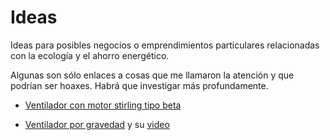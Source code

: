 # Ideas

Ideas para posibles negocios o emprendimientos particulares relacionadas con la ecología y el ahorro energético.

Algunas son sólo enlaces a cosas que me llamaron la atención y que podrían ser hoaxes. Habrá que investigar más profundamente.

- [Ventilador con motor stirling tipo beta](https://ecoinventos.com/ventilador-sin-electricidad-de-hubertus-raab)

- [Ventilador por gravedad](https://ecoinventos.com/the-gravity-energy-fan/) y su [video](https://www.youtube.com/watch?v=_jHmGBbTTY8&t=18s)
